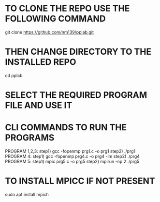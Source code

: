 # TO CLONE THE REPO USE THE FOLLOWING COMMAND
git clone https://github.com/nm139/pplab.git

# THEN CHANGE DIRECTORY TO THE INSTALLED REPO
cd pplab

# SELECT THE REQUIRED PROGRAM FILE AND USE IT

# CLI COMMANDS TO RUN THE PROGRAMS
PROGRAM 1,2,3: step1) gcc -fopenmp prg1.c -o prg1
               step2) ./prg1
PROGRAM 4: step1) gcc -fopenmp prg4.c -o prg4 -lm
           step2) ./prg4
PROGRAM 5: step1) mpic prg5.c -o prg5
           step2) mpirun -np 2 ./prg5

# TO INSTALL MPICC IF NOT PRESENT
sudo apt install mpich
